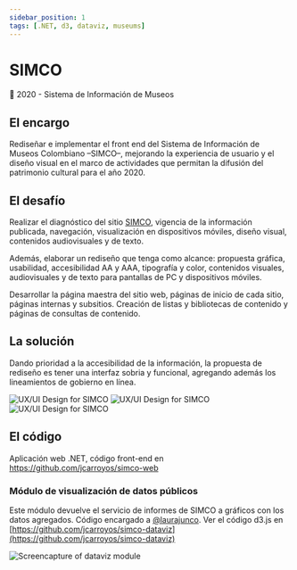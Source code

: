 ```yaml
---
sidebar_position: 1
tags: [.NET, d3, dataviz, museums]
---
```


# SIMCO

📆 2020 - Sistema de Información de Museos

## El encargo

Rediseñar e implementar el front end del Sistema de Información de Museos Colombiano –SIMCO–, mejorando la experiencia de usuario y el diseño visual en el marco de actividades que permitan la difusión del patrimonio cultural para el año 2020.

## El desafío

Realizar el diagnóstico del sitio [SIMCO](http://simco.museoscolombianos.gov.co/), vigencia de la información publicada, navegación, visualización en dispositivos móviles, diseño visual, contenidos audiovisuales y de texto.

Además, elaborar un rediseño que tenga como alcance: propuesta gráfica, usabilidad, accesibilidad AA y AAA, tipografía y color, contenidos visuales, audiovisuales y de texto para pantallas de PC y dispositivos móviles.

Desarrollar la página maestra del sitio web, páginas de inicio de cada sitio, páginas internas y subsitios. Creación de listas y bibliotecas de contenido y páginas de consultas de contenido.

## La solución

Dando prioridad a la accesibilidad de la información, la propuesta de rediseño es tener una interfaz sobria y funcional, agregando además los lineamientos de gobierno en línea.

![UX/UI Design for SIMCO](https://jcarroyos-uploads.s3.amazonaws.com/docs/simco-jcarroyos.jpg)
![UX/UI Design for SIMCO](https://jcarroyos-uploads.s3.amazonaws.com/docs/simco-home.png)
![UX/UI Design for SIMCO](https://jcarroyos-uploads.s3.amazonaws.com/docs/simco-dashboard.png)

## El código

Aplicación web .NET, código front-end en https://github.com/jcarroyos/simco-web

### Módulo de visualización de datos públicos

Este módulo devuelve el servicio de informes de SIMCO a gráficos con los datos agregados. Código encargado a [@laurajunco](https://github.com/laurajunco). Ver el código d3.js en [https://github.com/jcarroyos/simco-dataviz](https://github.com/jcarroyos/simco-dataviz)

![Screencapture of dataviz module](https://jcarroyos-uploads.s3.amazonaws.com/docs/dataviz-d3-laurajunco.png)

